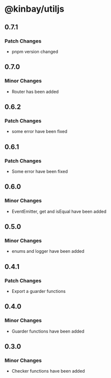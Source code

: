 # @kinbay/utiljs

## 0.7.1

### Patch Changes

- pnpm version changed

## 0.7.0

### Minor Changes

- Router has been added

## 0.6.2

### Patch Changes

- some error have been fixed

## 0.6.1

### Patch Changes

- Some error have been fixed

## 0.6.0

### Minor Changes

- EventEmitter, get and isEqual have been added

## 0.5.0

### Minor Changes

- enums and logger have been added

## 0.4.1

### Patch Changes

- Export a guarder functions

## 0.4.0

### Minor Changes

- Guarder functions have been added

## 0.3.0

### Minor Changes

- Checker functions have been added

